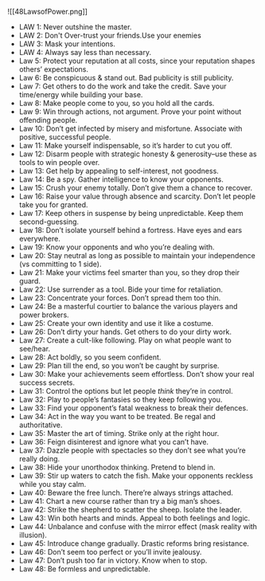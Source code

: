 ![[48LawsofPower.png]]



- LAW 1: Never outshine the master.
- LAW 2: Don't Over-trust your friends.Use your enemies
- LAW 3: Mask your intentions.
- LAW 4: Always say less than necessary.
- Law 5: Protect your reputation at all costs, since your reputation shapes others’ expectations.  
- Law 6: Be conspicuous & stand out. Bad publicity is still publicity.  
- Law 7: Get others to do the work and take the credit. Save your time/energy while building your base.  
- Law 8: Make people come to you, so you hold all the cards.  
- Law 9: Win through actions, not argument. Prove your point without offending people.  
- Law 10: Don’t get infected by misery and misfortune. Associate with positive, successful people.  
- Law 11: Make yourself indispensable, so it’s harder to cut you off.  
- Law 12: Disarm people with strategic honesty & generosity–use these as tools to win people over.  
- Law 13: Get help by appealing to self-interest, not goodness.  
- Law 14: Be a spy. Gather intelligence to know your opponents.  
- Law 15: Crush your enemy totally. Don’t give them a chance to recover.  
- Law 16: Raise your value through absence and scarcity. Don’t let people take you for granted.  
- Law 17: Keep others in suspense by being unpredictable. Keep them second-guessing.  
- Law 18: Don’t isolate yourself behind a fortress. Have eyes and ears everywhere.  
- Law 19: Know your opponents and who you’re dealing with.  
- Law 20: Stay neutral as long as possible to maintain your independence (vs committing to 1 side).  
- Law 21: Make your victims feel smarter than you, so they drop their guard.  
- Law 22: Use surrender as a tool. Bide your time for retaliation.  
- Law 23: Concentrate your forces. Don’t spread them too thin.  
- Law 24: Be a masterful courtier to balance the various players and power brokers.  
- Law 25: Create your own identity and use it like a costume.  
- Law 26: Don’t dirty your hands. Get others to do your dirty work.  
- Law 27: Create a cult-like following. Play on what people want to see/hear.  
- Law 28: Act boldly, so you seem confident.  
- Law 29: Plan till the end, so you won’t be caught by surprise.  
- Law 30: Make your achievements seem effortless. Don’t show your real success secrets.  
- Law 31: Control the options but let people _think_ they’re in control.  
- Law 32: Play to people’s fantasies so they keep following you.  
- Law 33: Find your opponent’s fatal weakness to break their defences.  
- Law 34: Act in the way you want to be treated. Be regal and authoritative.  
- Law 35: Master the art of timing. Strike only at the right hour.  
- Law 36: Feign disinterest and ignore what you can’t have.  
- Law 37: Dazzle people with spectacles so they don’t see what you’re really doing.  
- Law 38: Hide your unorthodox thinking. Pretend to blend in.  
- Law 39: Stir up waters to catch the fish. Make your opponents reckless while you stay calm.  
- Law 40: Beware the free lunch. There’re always strings attached.  
- Law 41: Chart a new course rather than try a big man’s shoes.  
- Law 42: Strike the shepherd to scatter the sheep. Isolate the leader.  
- Law 43: Win both hearts and minds. Appeal to both feelings and logic.  
- Law 44: Unbalance and confuse with the mirror effect (mask reality with illusion).  
- Law 45: Introduce change gradually. Drastic reforms bring resistance.  
- Law 46: Don’t seem too perfect or you’ll invite jealousy.  
- Law 47: Don’t push too far in victory. Know when to stop.  
- Law 48: Be formless and unpredictable.